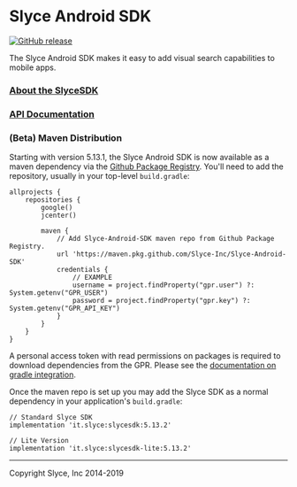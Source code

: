 Slyce Android SDK
=================



<!-- official release -->
[![GitHub release](https://img.shields.io/github/release/Slyce-Inc/Slyce-Android-SDK.svg?style=flat-square)](https://github.com/Slyce-Inc/Slyce-Android-SDK/releases)

<!-- pre-release -->
<!-- [![GitHub release](https://img.shields.io/github/release/Slyce-Inc/Slyce-Android-SDK/all.svg?style=flat-square)](https://github.com/Slyce-Inc/Slyce-Android-SDK/releases) -->

The Slyce Android SDK makes it easy to add visual search capabilities to mobile apps.

### [About the SlyceSDK](https://docs.slyce.it)


### [API Documentation](https://slyce-inc.github.io/SlyceAndroid.github.io/)

### (Beta) Maven Distribution

Starting with version 5.13.1, the Slyce Android SDK is now available as a maven dependency via the [Github Package Registry](https://github.com/features/package-registry). You'll need to add the repository, usually in your top-level `build.gradle`:
```
allprojects {
    repositories {
        google()
        jcenter()

        maven {
            // Add Slyce-Android-SDK maven repo from Github Package Registry.
            url 'https://maven.pkg.github.com/Slyce-Inc/Slyce-Android-SDK'
            credentials {
                // EXAMPLE
                username = project.findProperty("gpr.user") ?: System.getenv("GPR_USER")
                password = project.findProperty("gpr.key") ?: System.getenv("GPR_API_KEY")
            }
        }
    }
}
```

A personal access token with read permissions on packages is required to download dependencies from the GPR. Please see the [documentation on gradle integration](https://help.github.com/en/github/managing-packages-with-github-package-registry/configuring-gradle-for-use-with-github-package-registry#authenticating-to-github-package-registry).

Once the maven repo is set up you may add the Slyce SDK as a normal dependency in your application's `build.gradle`:

```
// Standard Slyce SDK
implementation 'it.slyce:slycesdk:5.13.2'

// Lite Version
implementation 'it.slyce:slycesdk-lite:5.13.2'
```

---

Copyright Slyce, Inc 2014-2019
